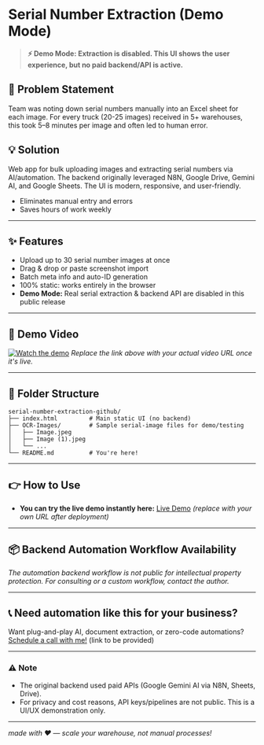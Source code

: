 # Serial Number Extraction (Demo Mode)

> **⚡ Demo Mode: Extraction is disabled. This UI shows the user experience, but no paid backend/API is active.**

## 🚩 Problem Statement
Team was noting down serial numbers manually into an Excel sheet for each image. For every truck (20-25 images) received in 5+ warehouses, this took 5–8 minutes per image and often led to human error.

## 💡 Solution
Web app for bulk uploading images and extracting serial numbers via AI/automation. The backend originally leveraged N8N, Google Drive, Gemini AI, and Google Sheets. The UI is modern, responsive, and user-friendly.

- Eliminates manual entry and errors
- Saves hours of work weekly

---

## ✨ Features
- Upload up to 30 serial number images at once
- Drag & drop or paste screenshot import
- Batch meta info and auto-ID generation
- 100% static: works entirely in the browser
- **Demo Mode:** Real serial extraction & backend API are disabled in this public release

---

## 🎥 Demo Video
[![Watch the demo](https://img.shields.io/badge/Watch%20Demo%20Video-blue?logo=youtube)](https://youtu.be/sample-video-link)
*Replace the link above with your actual video URL once it's live.*

---

## 📁 Folder Structure
```
serial-number-extraction-github/
├── index.html         # Main static UI (no backend)
├── OCR-Images/        # Sample serial-image files for demo/testing
│   ├── Image.jpeg
│   ├── Image (1).jpeg
│   └── ...
└── README.md          # You're here!
```

---

## 👉 How to Use
- **You can try the live demo instantly here:** [Live Demo](https://your-demo-link.com)
  *(replace with your own URL after deployment)*

---

## 📦 Backend Automation Workflow Availability
_The automation backend workflow is not public for intellectual property protection. For consulting or a custom workflow, contact the author._

---

## 📞 Need automation like this for your business?
Want plug-and-play AI, document extraction, or zero-code automations? [Schedule a call with me!](#add-your-link-here) (link to be provided)

---

### ⚠️ Note
- The original backend used paid APIs (Google Gemini AI via N8N, Sheets, Drive).
- For privacy and cost reasons, API keys/pipelines are not public. This is a UI/UX demonstration only.

---

*made with ❤️ — scale your warehouse, not manual processes!*

